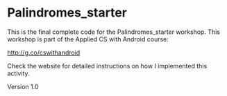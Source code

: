 # Palindromes_starter
This is the final complete code for the Palindromes_starter workshop. This workshop is part of the Applied CS with Android course:

http://g.co/cswithandroid

Check the website for detailed instructions on how I implemented this activity.

Version 1.0 
